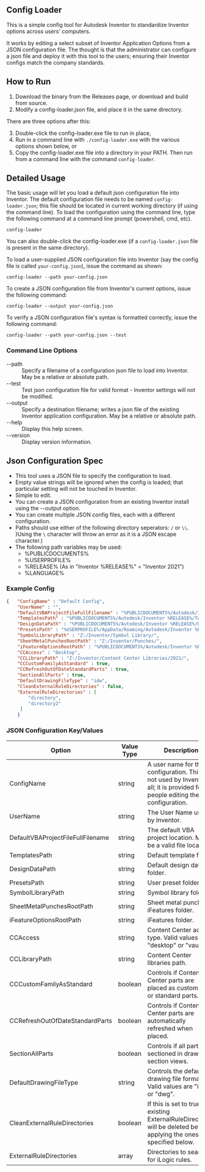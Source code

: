 ## Config Loader

This is a simple config tool for Autodesk Inventor to standardize Inventor options across users' computers. 

It works by editing a select subset of Inventor Application Options from a JSON configuration file. The thought is that the administrator can configure a json file and deploy it with this tool to the users; ensuring their Inventor configs match the company standards.

## How to Run

1. Download the binary from the Releases page, or download and build from source.
2. Modify a config-loader.json file, and place it in the same directory.

There are three options after this:

3. Double-click the config-loader.exe file to run in place,
4. Run in a command line with ```./config-loader.exe``` with the various options shown below, or
5. Copy the config-loader.exe file into a directory in your PATH.  Then run from a command line with the command ```config-loader```.

## Detailed Usage

The basic usage will let you load a default json configuration file into Inventor.  The default configuration file needs to be named ```config-loader.json```; this file should be located in current working directory (if using the command line).  To load the configuration using the command line, type the following command at a command line prompt (powershell, cmd, etc).

    config-loader
 
You can also double-click the config-loader.exe (if a ```config-loader.json``` file is present in the same directory).

To load a user-supplied JSON configuration file into Inventor (say the config file is called ```your-config.json```), issue the command as shown:

    config-loader --path your-config.json

To create a JSON configuration file from Inventor's current options, issue the following command:

    config-loader --output your-config.json

To verify a JSON configuration file's syntax is formatted correctly, issue the following command:

    config-loader --path your-config.json --test

### Command Line Options

<dl>
  <dt>--path</dt>
  <dd>Specify a filename of a configuration json file to load into Inventor.  May be a relative or absolute path.</dd>
  
  <dt>--test</dt>
  <dd>Test json configuration file for valid format - Inventor settings will not be modified.</dd>
  
  <dt>--output</dt>
  <dd>Specify a destination filename; writes a json file of the existing Inventor application configuration.  May be a relative or absolute path.</dd>
  
  <dt>--help</dt>
  <dd>Display this help screen.</dd>
  
  <dt>--version</dt>
  <dd>Display version information.</dd>

## Json Configuration Spec

- This tool uses a JSON file to specify the configuration to load.
- Empty value strings will be ignored when the config is loaded; that particular setting will not be touched in Inventor.
- Simple to edit.
- You can create a JSON configuration from an existing Inventor install using the --output option.
- You can create multiple JSON config files, each with a different configuration.
- Paths should use either of the following directory seperators: ```/``` or ```\\```.  )Using the ```\``` character will throw an error as it is a JSON escape character.)
- The following path variables may be used:
  - %PUBLICDOCUMENTS%
  - %USERPROFILE%
  - %RELEASE% (As in "Inventor %RELEASE%" = "Inventor 2021")
  - %LANGUAGE%

### Example Config

```json
{   "ConfigName" : "Default Config",
    "UserName" : "",
    "DefaultVBAProjectFileFullFilename" : "%PUBLICDOCUMENTS%/Autodesk/Inventor %RELEASE%/Macros/Default.ivb",
    "TemplatesPath" : "%PUBLICDOCUMENTS%/Autodesk/Inventor %RELEASE%/Templates/%LANGUAGE%/",
    "DesignDataPath" : "%PUBLICDOCUMENTS%/Autodesk/Inventor %RELEASE%/Design Data/",
    "PresetsPath" : "%USERPROFILE%/AppData/Roaming/Autodesk/Inventor %RELEASE%/Presets/",
    "SymbolLibraryPath" : "Z:/Inventor/Symbol Library/",
    "SheetMetalPunchesRootPath" : "Z:/Inventor/Punches/",
    "iFeatureOptionsRootPath" : "%PUBLICDOCUMENTS%/Autodesk/Inventor %RELEASE%/Catalog/",
    "CCAccess" : "Desktop",
    "CCLibraryPath" : "Z:/Inventor/Content Center Libraries/2021/",
    "CCCustomFamilyAsStandard" : true,
    "CCRefreshOutOfDateStandardParts" : true,
    "SectionAllParts" : true,
    "DefaultDrawingFileType" : "idw",
    "CleanExternalRuleDirectories" : false,
    "ExternalRuleDirectories" : [
        "directory",
        "directory2"
     ]
    }
```

### JSON Configuration Key/Values

|Option|Value Type|Description|
|------|-------|-------|
|ConfigName|string|A user name for the configuration.  This is not used by Inventor at all; it is provided for the people editing the configuration.|
|UserName|string|The User Name used by Inventor.|
|DefaultVBAProjectFileFullFilename|string|The default VBA project location.  Must be a valid file location.|
|TemplatesPath|string|Default template folder.|
|DesignDataPath|string|Default design data folder.|
|PresetsPath|string|User preset folder.|
|SymbolLibraryPath|string|Symbol library folder.|
|SheetMetalPunchesRootPath|string|Sheet metal punches iFeatures folder.|
|iFeatureOptionsRootPath|string|iFeatures folder.|
|CCAccess|string|Content Center access type. Valid values are "desktop" or "vault".|
|CCLibraryPath|string|Content Center libraries path.|
|CCCustomFamilyAsStandard|boolean|Controls if Content Center parts are placed as custom parts or standard parts.|
|CCRefreshOutOfDateStandardParts|boolean|Controls if Content Center parts are automatically refreshed when placed.|
|SectionAllParts|boolean|Controls if all parts are sectioned in drawing section views.|
|DefaultDrawingFileType|string|Controls the default drawing file format.  Valid values are "idw" or "dwg".|
|CleanExternalRuleDirectories|boolean|If this is set to true, the existing ExternalRuleDirectories will be deleted before applying the ones specified below.|
|ExternalRuleDirectories|array|Directories to search for iLogic rules.|
